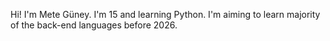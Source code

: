 Hi! I'm Mete Güney. I'm 15 and learning Python. I'm aiming to learn majority of the back-end languages before 2026. 
